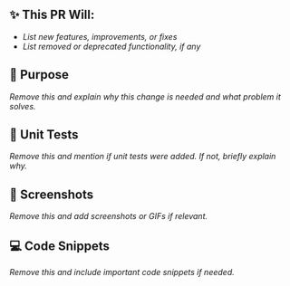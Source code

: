 ## ✨ This PR Will:
- *List new features, improvements, or fixes*
- *List removed or deprecated functionality, if any*  

## 🎯 Purpose  
*Remove this and explain why this change is needed and what problem it solves.*  

## 🧪 Unit Tests  
*Remove this and mention if unit tests were added. If not, briefly explain why.*  

## 📸 Screenshots  
*Remove this and add screenshots or GIFs if relevant.*  

## 💻 Code Snippets  
*Remove this and include important code snippets if needed.*  
